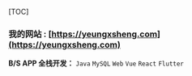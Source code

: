 [TOC]

### 我的网站 : [https://yeungxsheng.com](https://yeungxsheng.com)

**B/S APP 全栈开发：** `Java` `MySQL` `Web` `Vue` `React` `Flutter`

